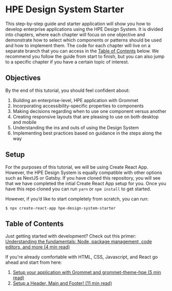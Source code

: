 # HPE Design System Starter
This step-by-step guide and starter application will show you how to develop enterprise applications using the HPE Design System. It is divided into chapters, where each chapter will focus on one objective and demonstrate how to select which components or patterns should be used and how to implement them. The code for each chapter will live on a separate branch that you can access in the [Table of Contents](https://github.com/grommet/hpe-design-system-starter/tree/master#table-of-contents) below.
We recommend you follow the guide from start to finish, but you can also jump to a specific chapter if you have a certain topic of interest.

## Objectives
By the end of this tutorial, you should feel confident about:
1. Building an enterprise-level, HPE application with Grommet
2. Incorporating accessibility-specific properties to components
3. Making decisions regarding when to use one component versus another
4. Creating responsive layouts that are pleasing to use on both desktop and mobile
5. Understanding the ins and outs of using the Design System
6. Implementing best practices based on guidance in the steps along the way

## Setup
For the purposes of this tutorial, we will be using Create React App. However, the HPE Design System is equally compatible with other options such as NextJS or Gatsby.
If you have cloned this repository, you will see that we have completed the intial Create React App setup for you.
Once you have this repo cloned you can run `yarn` or `npm install` to get started. 

However, if you’d like to start completely from scratch, you can run:
```
$ npx create-react-app hpe-design-system-starter
```
## Table of Contents
Just getting started with development? Check out this primer: [Understanding the fundamentals: Node, package management, code editors, and more (4 min read)](https://github.com/grommet/hpe-design-system-starter/tree/chapter-00)

If you're already comfortable with HTML, CSS, Javascript, and React go ahead and start from here:
1.  [Setup your application with Grommet and grommet-theme-hpe (5 min read)](https://github.com/grommet/hpe-design-system-starter/tree/chapter-01)
2.  [Setup a Header, Main and Footer! (11 min read)](https://github.com/grommet/hpe-design-system-starter/tree/chapter-02)
